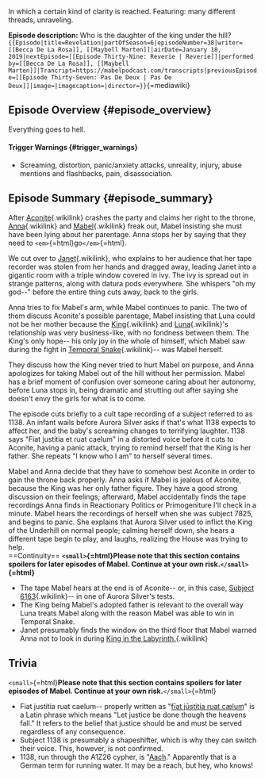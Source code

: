 In which a certain kind of clarity is reached. Featuring: many different
threads, unraveling.

**Episode description:** Who is the daughter of the king under the hill?
`{{Episode|title=Revelation|partOfSeason=6|episodeNumber=38|writer=[[Becca De La Rosa]], [[Maybell Marten]]|airDate=January 18, 2019|nextEpisode=[[Episode Thirty-Nine: Reverie | Reverie]]|performed by=[[Becca De La Rosa]], [[Maybell Marten]]|Trancript=https://mabelpodcast.com/transcripts|previousEpisode=[[Episode Thirty-Seven: Pas De Deux | Pas De Deux]]|image=|imagecaption=|director=}}`{=mediawiki}

## Episode Overview {#episode_overview}

Everything goes to hell.

#### **Trigger Warnings** {#trigger_warnings}

- Screaming, distortion, panic/anxiety attacks, unreality, injury, abuse
  mentions and flashbacks, pain, disassociation.

## Episode Summary {#episode_summary}

After [Aconite](Aconite "Aconite"){.wikilink} crashes the party and
claims her right to the throne, [Anna](Anna_Limón "Anna"){.wikilink} and
[Mabel](Mabel_Martin "Mabel"){.wikilink} freak out, Mabel insisting she
must have been lying about her parentage. Anna stops her by saying that
they need to `<em>`{=html}go`</em>`{=html}.

We cut over to [Janet](Janet_Kirk "Janet"){.wikilink}, who explains to
her audience that her tape recorder was stolen from her hands and
dragged away, leading Janet into a gigantic room with a triple window
covered in ivy. The ivy is spread out in strange patterns, along with
datura pods everywhere. She whispers \"oh my god\--\" before the entire
thing cuts away, back to the girls.

Anna tries to fix Mabel\'s arm, while Mabel continues to panic. The two
of them discuss Aconite\'s possible parentage, Mabel insisting that Luna
could not be her mother because the [King](The_King "King"){.wikilink}
and [Luna](Luna_Thorne "Luna"){.wikilink}\'s relationship was very
business-like, with no fondness between them. The King\'s only hope\--
his only joy in the whole of himself, which Mabel saw during the fight
in [Temporal
Snake](Episode_Thirty-Two:_Temporal_Snake "Temporal Snake"){.wikilink}\--
was Mabel herself.

They discuss how the King never tried to hurt Mabel on purpose, and Anna
apologizes for taking Mabel out of the hill without her permission.
Mabel has a brief moment of confusion over someone caring about her
autonomy, before Luna stops in, being dramatic and strutting out after
saying she doesn\'t envy the girls for what is to come.

The episode cuts briefly to a cult tape recording of a subject referred
to as 1138. An infant wails before Aurora Silver asks if that\'s what
1138 expects to affect her, and the baby\'s screaming changes to
terrifying laughter. 1138 says \"Fiat justitia et ruat caelum\" in a
distorted voice before it cuts to Aconite, having a panic attack, trying
to remind herself that the King is her father. She repeats \"I know who
I am\" to herself several times.

Mabel and Anna decide that they have to somehow best Aconite in order to
gain the throne back properly. Anna asks if Mabel is jealous of Aconite,
because the King was her only father figure. They have a good strong
discussion on their feelings; afterward, Mabel accidentally finds the
tape recordings Anna finds in Reactionary Politics or Primogeniture
I\'ll check in a minute. Mabel hears the recordings of herself when she
was subject 7825, and begins to panic. She explains that Aurora Silver
used to inflict the King of the Underhill on normal people; calming
herself down, she hears a different tape begin to play, and laughs,
realizing the House was trying to help.\
==Continuity== **`<small>`{=html}Please note that this section contains
spoilers for later episodes of Mabel. Continue at your own
risk.`</small>`{=html}**

- The tape Mabel hears at the end is of Aconite\-- or, in this case,
  [Subject 6163](Ekaterina_Roskova "Subject 6163"){.wikilink}\-- in one
  of Aurora Silver\'s tests.
- The King being Mabel\'s adopted father is relevant to the overall way
  Luna treats Mabel along with the reason Mabel was able to win in
  Temporal Snake.
- Janet presumably finds the window on the third floor that Mabel warned
  Anna not to look in during [King in the
  Labyrinth.](Episode_Seven:_King_in_the_Labyrinth "King in the Labyrinth."){.wikilink}

## Trivia

`<small>`{=html}**Please note that this section contains spoilers for
later episodes of Mabel. Continue at your own risk.**`</small>`{=html}

- Fiat justitia ruat caelum\-- properly written as \"[fīat jūstitia ruat
  cælum](https://en.wikipedia.org/wiki/Fiat_justitia_ruat_caelum)\" is a
  Latin phrase which means \"Let justice be done though the heavens
  fall.\" It refers to the belief that justice should be and must be
  served regardless of any consequence.
- Subject 1138 is presumably a shapeshifter, which is why they can
  switch their voice. This, however, is not confirmed.
- 1138, run through the A1Z26 cypher, is
  \"[Aach](https://en.wikipedia.org/wiki/Aach_(toponymy)).\" Apparently
  that is a German term for running water. It may be a reach, but hey,
  who knows!
